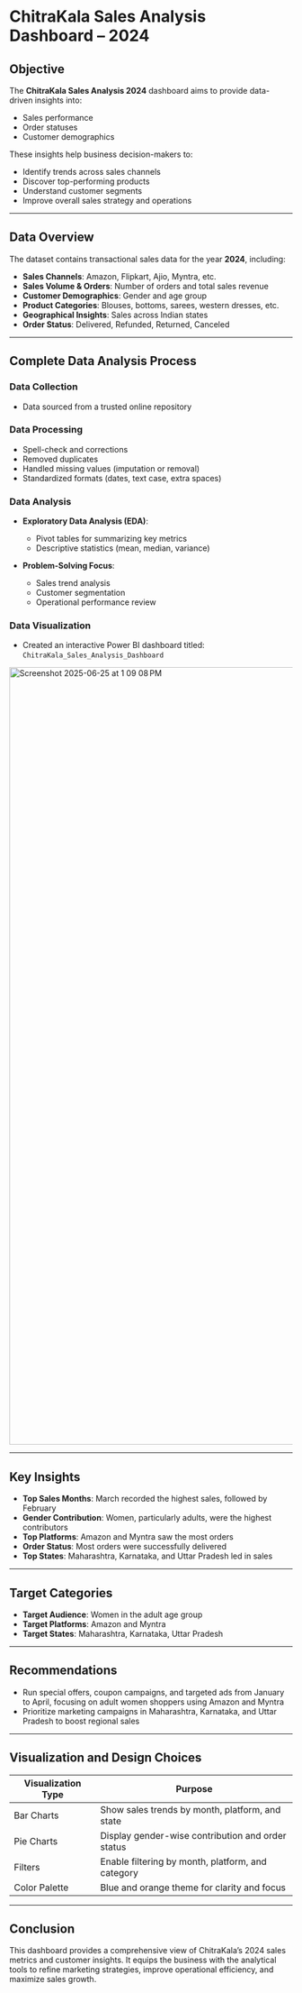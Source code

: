 # ChitraKala Sales Analysis Dashboard – 2024

## Objective
The **ChitraKala Sales Analysis 2024** dashboard aims to provide data-driven insights into:

- Sales performance  
- Order statuses  
- Customer demographics  

These insights help business decision-makers to:
- Identify trends across sales channels  
- Discover top-performing products  
- Understand customer segments  
- Improve overall sales strategy and operations

---

## Data Overview

The dataset contains transactional sales data for the year **2024**, including:

- **Sales Channels**: Amazon, Flipkart, Ajio, Myntra, etc.  
- **Sales Volume & Orders**: Number of orders and total sales revenue  
- **Customer Demographics**: Gender and age group  
- **Product Categories**: Blouses, bottoms, sarees, western dresses, etc.  
- **Geographical Insights**: Sales across Indian states  
- **Order Status**: Delivered, Refunded, Returned, Canceled  

---

## Complete Data Analysis Process

### Data Collection
- Data sourced from a trusted online repository

### Data Processing
- Spell-check and corrections  
- Removed duplicates  
- Handled missing values (imputation or removal)  
- Standardized formats (dates, text case, extra spaces)

### Data Analysis
- **Exploratory Data Analysis (EDA)**:
  - Pivot tables for summarizing key metrics  
  - Descriptive statistics (mean, median, variance)

- **Problem-Solving Focus**:
  - Sales trend analysis  
  - Customer segmentation  
  - Operational performance review  

### Data Visualization
- Created an interactive Power BI dashboard titled: `ChitraKala_Sales_Analysis_Dashboard`

<img width="1380" alt="Screenshot 2025-06-25 at 1 09 08 PM" src="https://github.com/user-attachments/assets/2c513ba1-55fe-4b2f-a452-297e96e17250" />


---

## Key Insights

- **Top Sales Months**: March recorded the highest sales, followed by February  
- **Gender Contribution**: Women, particularly adults, were the highest contributors  
- **Top Platforms**: Amazon and Myntra saw the most orders  
- **Order Status**: Most orders were successfully delivered  
- **Top States**: Maharashtra, Karnataka, and Uttar Pradesh led in sales  

---

## Target Categories

- **Target Audience**: Women in the adult age group  
- **Target Platforms**: Amazon and Myntra  
- **Target States**: Maharashtra, Karnataka, Uttar Pradesh  

---

## Recommendations

- Run special offers, coupon campaigns, and targeted ads from January to April, focusing on adult women shoppers using Amazon and Myntra  
- Prioritize marketing campaigns in Maharashtra, Karnataka, and Uttar Pradesh to boost regional sales  

---

## Visualization and Design Choices

| Visualization Type    | Purpose                                           |
|------------------------|---------------------------------------------------|
| Bar Charts             | Show sales trends by month, platform, and state  |
| Pie Charts             | Display gender-wise contribution and order status|
| Filters                | Enable filtering by month, platform, and category|
| Color Palette          | Blue and orange theme for clarity and focus      |

---

## Conclusion

This dashboard provides a comprehensive view of ChitraKala’s 2024 sales metrics and customer insights. It equips the business with the analytical tools to refine marketing strategies, improve operational efficiency, and maximize sales growth.
